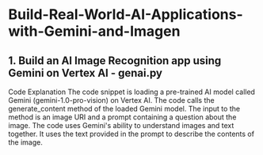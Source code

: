 # Build-Real-World-AI-Applications-with-Gemini-and-Imagen

## 1. Build an AI Image Recognition app using Gemini on Vertex AI - genai.py

Code Explanation
The code snippet is loading a pre-trained AI model called Gemini (gemini-1.0-pro-vision) on Vertex AI.
The code calls the generate_content method of the loaded Gemini model.
The input to the method is an image URI and a prompt containing a question about the image.
The code uses Gemini's ability to understand images and text together. It uses the text provided in the prompt to describe the contents of the image.
